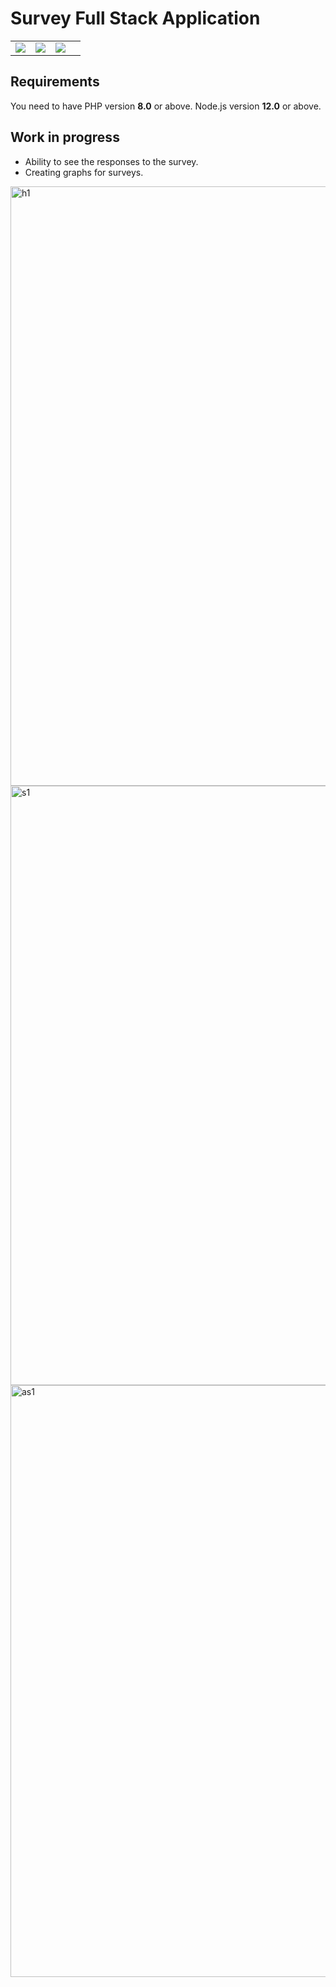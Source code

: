 # Survey Full Stack Application

<table>
    <tr>
        <td>
            <a href="https://laravel.com"><img src="https://i.imgur.com/pBNT1yy.png" /></a>
        </td>
        <td>
            <a href="https://vuejs.org/"><img src="https://i.imgur.com/BxQe48y.png" /></a>
        </td>
        <td>
            <a href="https://tailwindcss.com/"><img src="https://i.imgur.com/wdYXsgR.png" /></a>
        </td>
           <td>
        </td>
    </tr>
</table> 


## Requirements
You need to have PHP version **8.0** or above. Node.js version **12.0** or above.



## Work in progress
* Ability to see the responses to the survey.
* Creating graphs for surveys.




<img width="959" alt="h1" src="https://user-images.githubusercontent.com/94039553/161499822-86c2278c-95d8-4318-8ded-c07da3befa4b.png">

<img width="959" alt="s1" src="https://user-images.githubusercontent.com/94039553/161499842-e4469d62-e01f-4c14-b05e-0ca6290c2e77.png">

<img width="947" alt="as1" src="https://user-images.githubusercontent.com/94039553/161499855-2141639b-1a15-4760-8156-02a07442a466.png">





